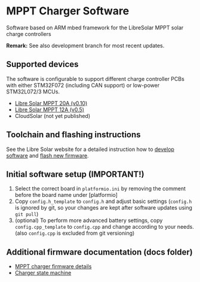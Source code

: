 # MPPT Charger Software

Software based on ARM mbed framework for the LibreSolar MPPT solar charge controllers

**Remark:** See also development branch for most recent updates.

## Supported devices

The software is configurable to support different charge controller PCBs with either STM32F072 (including CAN support) or low-power STM32L072/3 MCUs.

- [Libre Solar MPPT 20A (v0.10)](https://github.com/LibreSolar/MPPT-Charger_20A)
- [Libre Solar MPPT 12A (v0.5)](https://github.com/LibreSolar/MPPT-Charger_20A/tree/legacy-12A-version)
- CloudSolar (not yet published)

## Toolchain and flashing instructions

See the Libre Solar website for a detailed instruction how to [develop software](http://libre.solar/docs/toolchain/) and [flash new firmware](http://libre.solar/docs/flashing/).


## Initial software setup (IMPORTANT!)

1. Select the correct board in `platformio.ini` by removing the comment before the board name under [platformio]
2. Copy `config.h_template` to `config.h` and adjust basic settings (`config.h` is ignored by git, so your changes are kept after software updates using `git pull`)
3. (optional) To perform more advanced battery settings, copy `config.cpp_template` to `config.cpp` and change according to your needs. (also `config.cpp` is excluded from git versioning)

## Additional firmware documentation (docs folder)

- [MPPT charger firmware details](docs/firmware.md)
- [Charger state machine](docs/charger.md)
